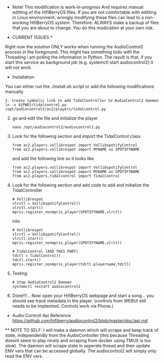
* Note! This modification is work-in-progress 
And requires manual editting of the HifiBerryOS files.
If you are not comfortable with editting in Linux environment, wrongly modifying these files can lead to a non-working HifiBerryOS system. Therefore: ALWAYS make a backup of files that you are about to change. You do this modication at your own risk.

* CURRENT ISSUES *

Right now the solution ONLY works when running the AudioControl2 process in the foreground.
This might has something todo with the Threading i am polling the information in Python.
The result is that, if you start this service as background job (e.g. systemctl start audiocontrol2) it will not work.


* Installation

You can either run the ./install.sh script or add the following modifications manually

   ```
1. Create symbolic link to add TidalController to AudioControl2 daemon
   ln -s ${PWD}/tidalcontrol.py /opt/audiocontrol2/ac2/players/tidalcontrol.py
   ```
2. go and edit the file and initialize the player
   ```
   nano /opt/audiocontrol2/audiocontrol2.py
   ```

3. Look for the following section and import the TidalControl class
   ```
   from ac2.players.vollibrespot import VollibspotifyControl
   from ac2.players.vollibrespot import MYNAME as SPOTIFYNAME
   ```

   and add the following line so it looks like
   ```
   from ac2.players.vollibrespot import VollibspotifyControl
   from ac2.players.vollibrespot import MYNAME as SPOTIFYNAME
   from ac2.players.tidalcontrol import TidalControl
   ```

4. Look for the following section and add code to add and initialize the TidalController
   ```
   # Vollibrespot
   vlrctl = VollibspotifyControl()
   vlrctl.start()
   mpris.register_nonmpris_player(SPOTIFYNAME,vlrctl)
   ```

   into
   ```
   # Vollibrespot
   vlrctl = VollibspotifyControl()
   vlrctl.start()
   mpris.register_nonmpris_player(SPOTIFYNAME,vlrctl)

   # TidalControl (ADD THIS PART)
   tdctl = TidalControl()
   tdctl.start()
   mpris.register_nonmpris_player(tdctl.playername,tdctl)
   ```

5. Testing
   ```
   # Stop AudioControl2 Daemon
   systemctl restart audiocontrol2
   ```

6. Done!!!... Now open your HifiBerryOS webpage and start a song... you should see track metadata in the player. (controls from WEBUI still needs to be implemted. Controls work via Phone.)

* Audio Controll Api Reference
https://github.com/hifiberry/audiocontrol2/blob/master/doc/api.md

** NOTE TO SELF: I will make a daemon which will scrape and keep track of state, independendly from the AudioController (this because Threading doesnt seem to play nicely and scraping from docker using TMUX is too slow). The daemon will scrape state in seperate thread and then update ENV vars that can be accessed globally. 
The audiocontrol2 will simply only read the ENV vars.

